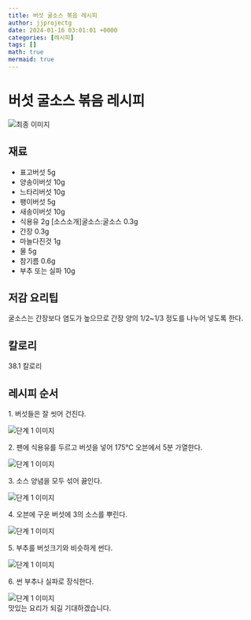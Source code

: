 ```yaml
---
title: 버섯 굴소스 볶음 레시피
author: jjprojectg
date: 2024-01-16 03:01:01 +0000
categories: [레시피]
tags: []
math: true
mermaid: true
---
```

<meta name="og:type" content="website"/>
<meta charset="UTF-8"/>
<div class="header">
  <h1>버섯 굴소스 볶음 레시피</h1>
</div>

<div class="container my-4">
  <div class="row">
    <div class="col-12 col-md-6">
      <div class="recipe-image">
        <img src="http://www.foodsafetykorea.go.kr/uploadimg/20141117/20141117053414_1416213254308.jpg" class="step-image" alt="최종 이미지"/>
      </div>
    </div>
    <div class="col-12 col-md-6">
      <div class="ingredients">
        <h2>재료</h2>
        <ul class="card">
          <li> 표고버섯 5g </li>
          <li>  양송이버섯 10g </li>
          <li>  느타리버섯 10g </li>
          <li>  팽이버섯 5g </li>
          <li>  새송이버섯 10g </li>
          <li>  식용유 2g [소스소개]굴소스:굴소스 0.3g </li>
          <li>  간장 0.3g </li>
          <li>  마늘다진것 1g </li>
          <li>  물 5g </li>
          <li>  참기름 0.6g </li>
          <li>  부추 또는 실파 10g </li>
</ul>
      </div>
    </div>
    <div class="col-12 col-md-6">
      <div class="ingredients">
        <h2>저감 요리팁</h2>
        <div class="card"> 
          <p>
            굴소스는 간장보다 염도가 높으므로 간장 양의 1/2~1/3 정도를 나누어 넣도록 한다.
          </p>
        </div>
      </div>
      <div class="ingredients">
        <h2>칼로리</h2>
        <div class="card"> 
          <p>
            38.1 칼로리
          </p>
        </div>
      </div>
    </div>
  </div>

  <h2 class="my-4">레시피 순서</h2>
  <div class="card recipe-card">
    <div class="card-body recipe-step">
      <p class="card-text step-description">1. 버섯들은 잘 씻어 건진다.</p>
      <img src="http://www.foodsafetykorea.go.kr/uploadimg/cook/816-1.jpg" alt="단계 1 이미지" class="step-image"/>
    </div>
  </div>
  <div class="card recipe-card">
    <div class="card-body recipe-step">
      <p class="card-text step-description">2. 팬에 식용유를 두르고 버섯을 넣어 175℃ 오븐에서 5분 가열한다.</p>
      <img src="http://www.foodsafetykorea.go.kr/uploadimg/cook/816-2.jpg" alt="단계 1 이미지" class="step-image"/>
    </div>
  </div>
  <div class="card recipe-card">
    <div class="card-body recipe-step">
      <p class="card-text step-description">3. 소스 양념을 모두 섞어 끓인다.</p>
      <img src="http://www.foodsafetykorea.go.kr/uploadimg/cook/816-3.jpg" alt="단계 1 이미지" class="step-image"/>
    </div>
  </div>
  <div class="card recipe-card">
    <div class="card-body recipe-step">
      <p class="card-text step-description">4. 오븐에 구운 버섯에 3의 소스를 뿌린다.</p>
      <img src="http://www.foodsafetykorea.go.kr/uploadimg/cook/816-4.jpg" alt="단계 1 이미지" class="step-image"/>
    </div>
  </div>
  <div class="card recipe-card">
    <div class="card-body recipe-step">
      <p class="card-text step-description">5. 부추를 버섯크기와 비슷하게 썬다.</p>
      <img src="http://www.foodsafetykorea.go.kr/uploadimg/cook/816-5.jpg" alt="단계 1 이미지" class="step-image"/>
    </div>
  </div>
  <div class="card recipe-card">
    <div class="card-body recipe-step">
      <p class="card-text step-description">6. 썬 부추나 실파로 장식한다.</p>
      <img src="http://www.foodsafetykorea.go.kr/uploadimg/cook/816-6.jpg" alt="단계 1 이미지" class="step-image"/>
    </div>
  </div>

</div>
맛있는 요리가 되길 기대하겠습니다.
